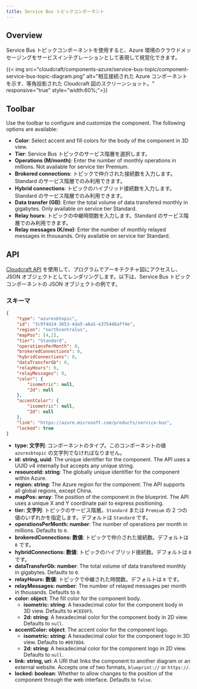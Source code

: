 ```yaml
---
title: Service Bus トピックコンポーネント
---
```


## Overview

Service Bus トピックコンポーネントを使用すると、Azure 環境のクラウドメッセージングをサービスインテグレーションとして表現して視覚化できます。

{{< img src="cloudcraft/components-azure/service-bus-topic/component-service-bus-topic-diagram.png" alt="相互接続された Azure コンポーネントを示す、等角投影された Cloudcraft 図のスクリーンショット。" responsive="true" style="width:60%;">}}

## Toolbar

Use the toolbar to configure and customize the component. The following options are available:

- **Color**: Select accent and fill colors for the body of the component in 3D view.
- **Tier**: Service Bus トピックのサービス階層を選択します。
- **Operations (M/month)**: Enter the number of monthly operations in millions. Not available for service tier Premium.
- **Brokered connections**: トピックで仲介された接続数を入力します。Standard のサービス階層でのみ利用できます。
- **Hybrid connections**: トピックのハイブリッド接続数を入力します。Standard のサービス階層でのみ利用できます。
- **Data transfer (GB)**: Enter the total volume of data transfered monthly in gigabytes. Only available on service tier Standard.
- **Relay hours**: トピックの中継時間数を入力します。Standard のサービス階層でのみ利用できます。
- **Relay messages (K/mo)**: Enter the number of monthly relayed messages in thousands. Only available on service tier Standard.

## API

[Cloudcraft API][1] を使用して、プログラムでアーキテクチャ図にアクセスし、JSON オブジェクトとしてレンダリングします。以下は、Service Bus トピックコンポーネントの JSON オブジェクトの例です。

### スキーマ

```json
{
    "type": "azuresbtopic",
    "id": "3c9f4d24-3653-4da5-a6a5-e375448aff4e",
    "region": "northcentralus",
    "mapPos": [4,2],
    "tier": "Standard",
    "operationsPerMonth": 0,
    "brokeredConnections": 0,
    "hybridConnections": 0,
    "dataTransferGb": 0,
    "relayHours": 0,
    "relayMessages": 0,
    "color": {
        "isometric": null,
        "2d": null
    },
    "accentColor": {
        "isometric": null,
        "2d": null
    },
    "link": "https://azure.microsoft.com/products/service-bus",
    "locked": true
}
```

- **type: 文字列**: コンポーネントのタイプ。このコンポーネントの値 `azuresbtopic` の文字列でなければなりません。
- **id: string, uuid**: The unique identifier for the component. The API uses a UUID v4 internally but accepts any unique string.
- **resourceId: string**: The globally unique identifier for the component within Azure.
- **region: string**: The Azure region for the component. The API supports all global regions, except China.
- **mapPos: array**: The position of the component in the blueprint. The API uses a unique X and Y coordinate pair to express positioning.
- **tier: 文字列**: トピックのサービス階層。`Standard` または `Premium` の 2 つの値のいずれかを指定します。デフォルトは `Standard` です。
- **operationsPerMonth: number**: The number of operations per month in millions. Defaults to `0`.
- **brokeredConnections: 数値**: トピックで仲介された接続数。デフォルトは `0` です。
- **hybridConnections: 数値**: トピックのハイブリッド接続数。デフォルトは `0` です。
- **dataTransferGb: number**: The total volume of data transfered monthly in gigabytes. Defaults to `0`.
- **relayHours: 数値**: トピックで中継された時間数。デフォルトは `0` です。
- **relayMessages: number**: The number of relayed messages per month in thousands. Defaults to `0`.
- **color: object**: The fill color for the component body.
  - **isometric: string**: A hexadecimal color for the component body in 3D view. Defaults to `#CEE0F5`.
  - **2d: string**: A hexadecimal color for the component body in 2D view. Defaults to `null`.
- **accentColor: object**: The accent color for the component logo.
  - **isometric: string**: A hexadecimal color for the component logo in 3D view. Defaults to `#0078D4`.
  - **2d: string**: A hexadecimal color for the component logo in 2D view. Defaults to `null`.
- **link: string, uri**: A URI that links the component to another diagram or an external website. Accepts one of two formats, `blueprint://` or `https://`.
- **locked: boolean**: Whether to allow changes to the position of the component through the web interface. Defaults to `false`.

[1]: https://developers.cloudcraft.co/